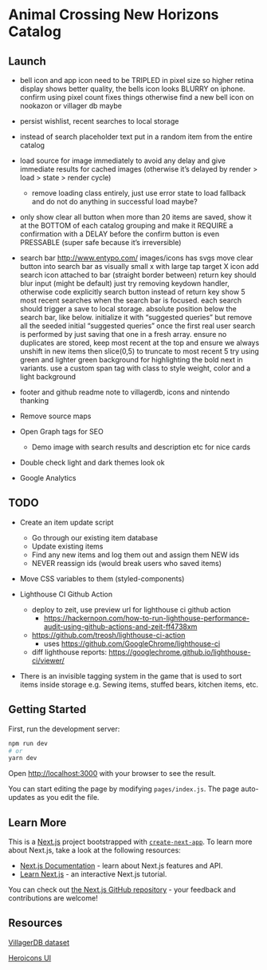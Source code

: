 # Animal Crossing New Horizons Catalog

## Launch

- bell icon and app icon need to be TRIPLED in pixel size so higher retina display shows better quality, the bells icon looks BLURRY on iphone. confirm using pixel count fixes things otherwise find a new bell icon on nookazon or villager db maybe

- persist wishlist, recent searches to local storage

- instead of search placeholder text put in a random item from the entire catalog

- load source for image immediately to avoid any delay and give immediate results for cached images (otherwise it’s delayed by render > load > state > render cycle)
  - remove loading class entirely, just use error state to load fallback and do not do anything in successful load maybe?

- only show clear all button when more than 20 items are saved, show it at the BOTTOM of each catalog grouping and make it REQUIRE a confirmation with a DELAY before the confirm button is even PRESSABLE (super safe because it’s irreversible)

- search bar
  http://www.entypo.com/
  images/icons has svgs
  move clear button into search bar as visually small x with large tap target X icon
  add search icon attached to bar (straight border between)
  return key should blur input (might be default) just try removing keydown handler, otherwise code explicitly
  search button instead of return key
  show 5 most recent searches when the search bar is focused. each search should trigger a save to local storage. absolute position below the search bar, like below. initialize it with “suggested queries” but remove all the seeded initial “suggested queries” once the first real user search is performed by just saving that one in a fresh array. ensure no duplicates are stored, keep most recent at the top and ensure we always unshift in new items then slice(0,5) to truncate to most recent 5
  try using green and lighter green background for highlighting the bold next in variants. use a custom span tag with class to style weight, color and a light background

- footer and github readme note to villagerdb, icons and nintendo thanking


- Remove source maps
- Open Graph tags for SEO
  - Demo image with search results and description etc for nice cards
- Double check light and dark themes look ok
- Google Analytics



## TODO

- Create an item update script
  - Go through our existing item database
  - Update existing items
  - Find any new items and log them out and assign them NEW ids
  - NEVER reassign ids (would break users who saved items)

- Move CSS variables to them (styled-components)

- Lighthouse CI Github Action
  - deploy to zeit, use preview url for lighthouse ci github action
    - https://hackernoon.com/how-to-run-lighthouse-performance-audit-using-github-actions-and-zeit-ff4738xm
  - https://github.com/treosh/lighthouse-ci-action
    - uses https://github.com/GoogleChrome/lighthouse-ci
  - diff lighthouse reports: https://googlechrome.github.io/lighthouse-ci/viewer/



- There is an invisible tagging system in the game that is used to sort items inside storage
  e.g. Sewing items, stuffed bears, kitchen items, etc.

## Getting Started

First, run the development server:

```bash
npm run dev
# or
yarn dev
```

Open [http://localhost:3000](http://localhost:3000) with your browser to see the result.

You can start editing the page by modifying `pages/index.js`. The page auto-updates as you edit the file.

## Learn More

This is a [Next.js](https://nextjs.org/) project bootstrapped with [`create-next-app`](https://github.com/zeit/next.js/tree/canary/packages/create-next-app). To learn more about Next.js, take a look at the following resources:

- [Next.js Documentation](https://nextjs.org/docs) - learn about Next.js features and API.
- [Learn Next.js](https://nextjs.org/learn) - an interactive Next.js tutorial.

You can check out [the Next.js GitHub repository](https://github.com/zeit/next.js) - your feedback and contributions are welcome!


## Resources

[VillagerDB dataset](https://github.com/jefflomacy/villagerdb)

[Heroicons UI](https://github.com/sschoger/heroicons-ui)
